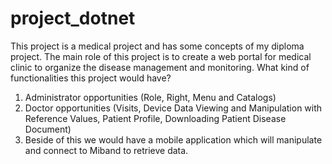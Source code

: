 # project_dotnet

This project is a medical project and has some concepts of my diploma project. 
The main role of this project is to create a web portal for medical clinic to organize the disease management and monitoring.
What kind of functionalities this project would have?
1. Administrator opportunities (Role, Right, Menu and Catalogs)
2. Doctor opportunities (Visits, Device Data Viewing and Manipulation with Reference Values, Patient Profile, Downloading Patient Disease Document)
3. Beside of this we would have a mobile application which will manipulate and connect to Miband to retrieve data.

